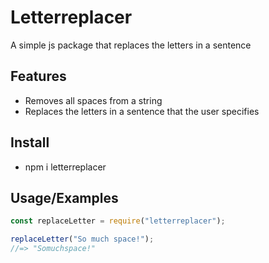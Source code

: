 
# Letterreplacer

A simple js package that replaces the letters in a sentence

## Features
- Removes all spaces from a string
- Replaces the letters in a sentence that the user specifies

## Install
- npm i letterreplacer

## Usage/Examples

```javascript
const replaceLetter = require("letterreplacer");

replaceLetter("So much space!");
//=> "Somuchspace!"
```